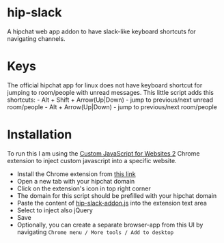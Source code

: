 # hip-slack
A hipchat web app addon to have slack-like keyboard shortcuts for navigating channels.

# Keys
The official hipchat app for linux does not have keyboard shortcut for jumping to room/people with unread messages. This little script adds this shortcuts:
    - Alt + Shift + Arrow(Up|Down) - jump to previous/next unread room/people
    - Alt + Arrow(Up|Down) - jump to previous/next room/people

# Installation
To run this I am using the [Custom JavaScript for Websites 2](https://chrome.google.com/webstore/detail/custom-javascript-for-web/ddbjnfjiigjmcpcpkmhogomapikjbjdk) Chrome extension to inject custom javascript into a specific website.

- Install the Chrome extension from [this link](https://chrome.google.com/webstore/detail/custom-javascript-for-web/ddbjnfjiigjmcpcpkmhogomapikjbjdk)
- Open a new tab with your hipchat domain
- Click on the extension's icon in top right corner
- The domain for this script should be prefilled with your hipchat domain
- Paste the content of [hip-slack-addon.js](https://raw.githubusercontent.com/martinsmid/hip-slack/master/hip-slack-addon.js) into the extension text area
- Select to inject also jQuery
- Save
- Optionally, you can create a separate browser-app from this UI by navigating `Chrome menu / More tools / Add to desktop`
